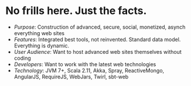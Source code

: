 # No frills here. Just the facts.

- *Purpose*: Construction of advanced, secure, social, monetized, asynch everything web sites
- *Features*: Integrated best tools, not reinvented. Standard data model. Everything is dynamic.
- *User Audience*: Want to host advanced web sites themselves without coding
- *Developers*: Want to work with the latest web technologies
- *Technology*: JVM 7+, Scala 2.11, Akka, Spray, ReactiveMongo, AngularJS, RequireJS, WebJars, Twirl, sbt-web
